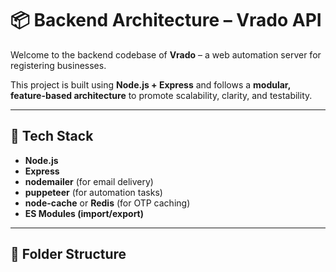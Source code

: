 # 📦 Backend Architecture – Vrado API

Welcome to the backend codebase of **Vrado** – a web automation server for registering businesses.

This project is built using **Node.js + Express** and follows a **modular, feature-based architecture** to promote scalability, clarity, and testability.

---

## 🔧 Tech Stack

- **Node.js**
- **Express**
- **nodemailer** (for email delivery)
- **puppeteer** (for automation tasks)
- **node-cache** or **Redis** (for OTP caching)
- **ES Modules (import/export)**

---

## 📁 Folder Structure


